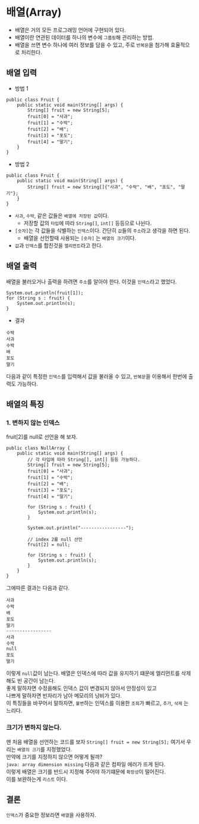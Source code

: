 # 배열(Array)

* 배열은 거의 모든 프로그래밍 언어에 구현되어 있다.
* 배열이란 연관된 데이터를 하나의 변수에 `그룹핑`해 관리하는 방법.
* 배열을 쓰면 변수 하나에 여러 정보를 담을 수 있고, 주로 `반복문`을 첨가해 효율적으로 처리한다.

## 배열 입력
* 방법 1
```
public class Fruit {
    public static void main(String[] args) {
        String[] fruit = new String[5];
        fruit[0] = "사과";
        fruit[1] = "수박";
        fruit[2] = "배";
        fruit[3] = "포도";
        fruit[4] = "딸기";
    }
}
```  
* 방법 2
```
public class Fruit {
    public static void main(String[] args) {
        String[] fruit = new String[]{"사과", "수박", "배", "포도", "딸기"};
    }
}
```
* `사과`, `수박`, 같은 값들은 `배열에 저장된 값`이다.
    * 저장할 값의 `타입`에 따라 `String[]`, `int[]` 등등으로 나뉜다.
* `[숫자]`는 각 값들을 식별하는 `인덱스`이다. 간단히 `값`들의 `주소`라고 생각을 하면 된다.
    * 배열을 선언할때 사용되는 `[숫자]` 는 `배열의 크기`이다.
* `값`과 `인덱스`를 합친것을 `엘리먼트`라고 한다.

## 배열 출력
배열을 불러오거나 출력을 하려면 `주소`를 알아야 한다. 이것을 `인덱스`라고 했었다.  
```
System.out.println(fruit[1]);
for (String s : fruit) {
    System.out.println(s);
}
```
* 결과  
```
수박
사과
수박
배
포도
딸기
```

다음과 같이 특정한 `인덱스`를 입력해서 값을 불러올 수 있고, `반복문`을 이용해서 한번에 출력도 가능하다.

## 배열의 특징
### 1. 변하지 않는 인덱스

fruit[2]를 null로 선언을 해 보자.

```
public class NullArray {
    public static void main(String[] args) {
        // 각 타입에 따라 String[], int[] 등등 가능하다.
        String[] fruit = new String[5];
        fruit[0] = "사과";
        fruit[1] = "수박";
        fruit[2] = "배";
        fruit[3] = "포도";
        fruit[4] = "딸기";

        for (String s : fruit) {
            System.out.println(s);
        }

        System.out.println("-----------------");

        // index 2를 null 선언
        fruit[2] = null;

        for (String s : fruit) {
            System.out.println(s);
        }
    }
}
```
그에따른 결과는 다음과 같다.  
```
사과
수박
배
포도
딸기
-----------------
사과
수박
null
포도
딸기
```
이렇게 `null`값이 남는다. 배열은 인덱스에 따라 값을 유지하기 떄문에 엘리먼트를 삭제해도 빈 공간이 남는다.  
좋게 말하자면 수정을해도 인덱스 값이 변경되지 않아서 안정성이 있고  
나쁘게 말하자면 빈자리가 남아 메모리의 낭비가 있다.  
이 특징들을 바꾸어서 말하자면, `불변`하는 인덱스를 이용한 `조회`가 빠르고, `추가`, `삭제` 는 느리다.

### 크기가 변하지 않는다.
맨 처음 배열을 선언하는 코드를 보자
`String[] fruit = new String[5];` 여기서 우리는 `배열의 크기`를 지정했었다.  
만약에 크기를 지정하지 않으면 어떻게 될까?  
`java: array dimension missing` 다음과 같은 컴파일 에러가 뜨게 된다.  
이렇게 배열은 크기를 반드시 지정해 주어야 하기떄문에 `확장성`이 떨어진다.  
이를 보완하는게 `리스트` 이다.
## 결론
`인덱스`가 중요한 정보라면 `배열`을 사용하자.
